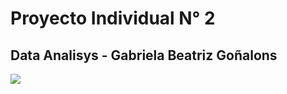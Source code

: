 # Proyecto Individual N° 2
## Data Analisys - Gabriela Beatriz Goñalons
  <img src=https://www.universia.net/content/dam/universia/imagenes/2020/10/cursos%20mooc-min.jpg/_jcr_content/renditions/thumb-xl.jpg>



